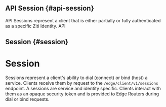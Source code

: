 ## API Session {#api-session}

API Sessions represent a client that is either partially or fully authenticated as a specific Ziti Identity. API
## Session {#session}

# Session

Sessions represent a client's ability to dial (connect) or bind (host) a service. Clients receive them by request
to the `/edge/client/v1/sessions` endpoint. A sessions are service and identity specific. Clients interact with them
as an opaque security token and is provided to Edge Routers during dial or bind requests.